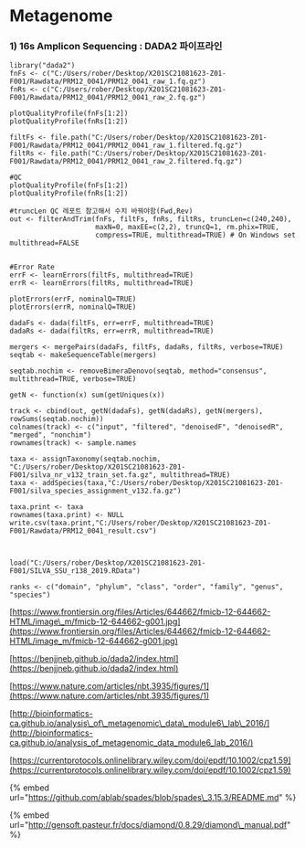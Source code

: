 # Metagenome

### 1\) 16s Amplicon Sequencing : DADA2 파이프라인

```text
library("dada2")
fnFs <- c("C:/Users/rober/Desktop/X201SC21081623-Z01-F001/Rawdata/PRM12_0041/PRM12_0041_raw_1.fq.gz")
fnRs <- c("C:/Users/rober/Desktop/X201SC21081623-Z01-F001/Rawdata/PRM12_0041/PRM12_0041_raw_2.fq.gz")

plotQualityProfile(fnFs[1:2])
plotQualityProfile(fnRs[1:2])

filtFs <- file.path("C:/Users/rober/Desktop/X201SC21081623-Z01-F001/Rawdata/PRM12_0041/PRM12_0041_raw_1.filtered.fq.gz")
filtRs <- file.path("C:/Users/rober/Desktop/X201SC21081623-Z01-F001/Rawdata/PRM12_0041/PRM12_0041_raw_2.filtered.fq.gz")

#QC
plotQualityProfile(fnFs[1:2])
plotQualityProfile(fnRs[1:2])

#truncLen QC 레포트 참고해서 수치 바꿔야함(Fwd,Rev)
out <- filterAndTrim(fnFs, filtFs, fnRs, filtRs, truncLen=c(240,240),
                     maxN=0, maxEE=c(2,2), truncQ=1, rm.phix=TRUE,
                     compress=TRUE, multithread=TRUE) # On Windows set multithread=FALSE


#Error Rate
errF <- learnErrors(filtFs, multithread=TRUE)
errR <- learnErrors(filtRs, multithread=TRUE)

plotErrors(errF, nominalQ=TRUE)
plotErrors(errR, nominalQ=TRUE)

dadaFs <- dada(filtFs, err=errF, multithread=TRUE)
dadaRs <- dada(filtRs, err=errR, multithread=TRUE)

mergers <- mergePairs(dadaFs, filtFs, dadaRs, filtRs, verbose=TRUE)
seqtab <- makeSequenceTable(mergers)

seqtab.nochim <- removeBimeraDenovo(seqtab, method="consensus", multithread=TRUE, verbose=TRUE)

getN <- function(x) sum(getUniques(x))

track <- cbind(out, getN(dadaFs), getN(dadaRs), getN(mergers), rowSums(seqtab.nochim))
colnames(track) <- c("input", "filtered", "denoisedF", "denoisedR", "merged", "nonchim")
rownames(track) <- sample.names

taxa <- assignTaxonomy(seqtab.nochim, "C:/Users/rober/Desktop/X201SC21081623-Z01-F001/silva_nr_v132_train_set.fa.gz", multithread=TRUE)
taxa <- addSpecies(taxa,"C:/Users/rober/Desktop/X201SC21081623-Z01-F001/silva_species_assignment_v132.fa.gz") 

taxa.print <- taxa 
rownames(taxa.print) <- NULL
write.csv(taxa.print,"C:/Users/rober/Desktop/X201SC21081623-Z01-F001/Rawdata/PRM12_0041_result.csv")



load("C:/Users/rober/Desktop/X201SC21081623-Z01-F001/SILVA_SSU_r138_2019.RData")

ranks <- c("domain", "phylum", "class", "order", "family", "genus", "species")

```



[https://www.frontiersin.org/files/Articles/644662/fmicb-12-644662-HTML/image\_m/fmicb-12-644662-g001.jpg](https://www.frontiersin.org/files/Articles/644662/fmicb-12-644662-HTML/image_m/fmicb-12-644662-g001.jpg)

[https://benjjneb.github.io/dada2/index.html](https://benjjneb.github.io/dada2/index.html)

[https://www.nature.com/articles/nbt.3935/figures/1](https://www.nature.com/articles/nbt.3935/figures/1)

[http://bioinformatics-ca.github.io/analysis\_of\_metagenomic\_data\_module6\_lab\_2016/](http://bioinformatics-ca.github.io/analysis_of_metagenomic_data_module6_lab_2016/)

[https://currentprotocols.onlinelibrary.wiley.com/doi/epdf/10.1002/cpz1.59](https://currentprotocols.onlinelibrary.wiley.com/doi/epdf/10.1002/cpz1.59)

{% embed url="https://github.com/ablab/spades/blob/spades\_3.15.3/README.md" %}

{% embed url="http://gensoft.pasteur.fr/docs/diamond/0.8.29/diamond\_manual.pdf" %}









